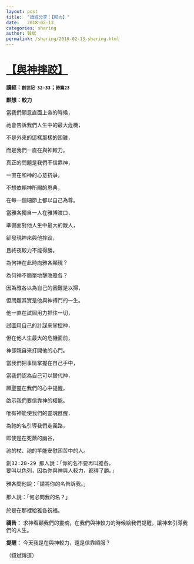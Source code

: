 ```yaml
---
layout: post
title:  "讀經分享：【較力】"
date:   2018-02-13
categories: sharing
author: 钱斌
permalink: /sharing/2018-02-13-sharing.html
---
```


[【與神摔跤】](/daily/2018-02-13-daily.html)
===========


**讀經：`創世記 32-33`；`詩篇23`**

**默想：較力**

當我們願意直面上帝的時候，

祂會告訴我們人生中的最大危機，

不是外來的這樣那樣的困難，

而是我們一直在與神較力。

真正的問題是我們不信靠神，

一直在和神的心意抗爭，

不想依賴神所賜的恩典，

在每一個細節上都以自己為尊。

當雅各獨自一人在雅博渡口，

準備面對他人生中最大的敵人，

卻發現神來與他摔跤，

且終夜較力不能得勝。

為何神在此時向雅各顯現？

為何神不簡單地擊敗雅各？

因為雅各以為自己的困難是以掃，

但問題其實是他與神搏鬥的一生。

他一直在試圖用力抓住一切，

試圖用自己的計謀來掌控神，

但在他人生最大的危機面前，

神卻親自來打開他的心門。

當我們把事情掌握在自己手中，

當我們認為自己可以替代神，

願聖靈在我們的心中提醒，

啟示我們要信靠神的權能。

唯有神能使我們的靈魂甦醒，

為祂的名引導我們走義路，

即使是在死蔭的幽谷，

祂的杖、祂的竿能安慰困苦中的人。

<pre>創32:28-29 那人說：「你的名不要再叫雅各，
要叫以色列，因為你與神與人較力，都得了勝。」

雅各問他說：「請將你的名告訴我。」

那人說：「何必問我的名？」

於是在那裡給雅各祝福。</pre>

**禱告：**
求神看顧我們的靈魂，在我們與神較力的時候給我們提醒，讓神來引導我們的人生。

**提醒：**
今天我是在與神較力，還是信靠順服？

（錢斌傳道）
